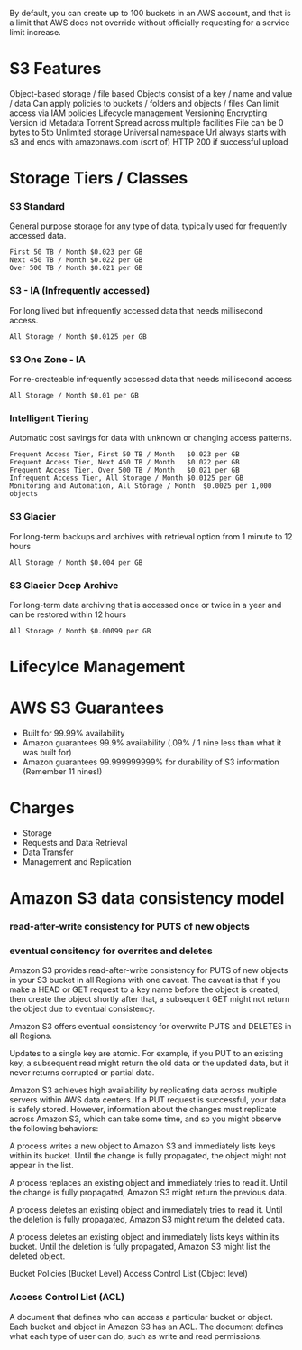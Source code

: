 By default, you can create up to 100 buckets in an AWS account, and that is a limit that AWS does not override without officially requesting for a service limit increase.

# S3 Features
Object-based storage / file based
Objects consist of a key / name and value / data
Can apply policies to buckets / folders and objects / files
Can limit access via IAM policies 
Lifecycle management
Versioning
Encrypting
Version id
Metadata
Torrent
Spread across multiple facilities
File can be 0 bytes to 5tb
Unlimited storage
Universal namespace
Url always starts with s3 and ends with amazonaws.com (sort of)
HTTP 200 if successful upload


# Storage Tiers / Classes
### S3 Standard

General purpose storage for any type of data, typically used for frequently accessed data.

    First 50 TB / Month	$0.023 per GB
    Next 450 TB / Month	$0.022 per GB
    Over 500 TB / Month	$0.021 per GB

### S3 - IA (Infrequently accessed)

For long lived but infrequently accessed data that needs millisecond access.

    All Storage / Month	$0.0125 per GB

### S3 One Zone - IA

For re-createable infrequently accessed data that needs millisecond access

    All Storage / Month	$0.01 per GB

### Intelligent Tiering

Automatic cost savings for data with unknown or changing access patterns.

    Frequent Access Tier, First 50 TB / Month	$0.023 per GB
    Frequent Access Tier, Next 450 TB / Month	$0.022 per GB
    Frequent Access Tier, Over 500 TB / Month	$0.021 per GB
    Infrequent Access Tier, All Storage / Month	$0.0125 per GB
    Monitoring and Automation, All Storage / Month	$0.0025 per 1,000 objects

### S3 Glacier

For long-term backups and archives with retrieval option from 1 minute to 12 hours

    All Storage / Month	$0.004 per GB

### S3 Glacier Deep Archive

For long-term data archiving that is accessed once or twice in a year and can be restored within 12 hours

    All Storage / Month	$0.00099 per GB

# Lifecylce Management


# AWS S3 Guarantees

* Built for 99.99% availability
* Amazon guarantees 99.9% availability (.09% / 1 nine less than what it was built for)
* Amazon guarantees 99.999999999% for durability of S3 information (Remember 11 nines!)

# Charges

* Storage
* Requests and Data Retrieval
* Data Transfer
* Management and Replication


# Amazon S3 data consistency model

### read-after-write consistency for PUTS of new objects


### eventual consitency for overrites and deletes

Amazon S3 provides read-after-write consistency for PUTS of new objects in your S3 bucket in all Regions with one caveat. The caveat is that if you make a HEAD or GET request to a key name before the object is created, then create the object shortly after that, a subsequent GET might not return the object due to eventual consistency.

Amazon S3 offers eventual consistency for overwrite PUTS and DELETES in all Regions.

Updates to a single key are atomic. For example, if you PUT to an existing key, a subsequent read might return the old data or the updated data, but it never returns corrupted or partial data.

Amazon S3 achieves high availability by replicating data across multiple servers within AWS data centers. If a PUT request is successful, your data is safely stored. However, information about the changes must replicate across Amazon S3, which can take some time, and so you might observe the following behaviors:

A process writes a new object to Amazon S3 and immediately lists keys within its bucket. Until the change is fully propagated, the object might not appear in the list.

A process replaces an existing object and immediately tries to read it. Until the change is fully propagated, Amazon S3 might return the previous data.

A process deletes an existing object and immediately tries to read it. Until the deletion is fully propagated, Amazon S3 might return the deleted data.

A process deletes an existing object and immediately lists keys within its bucket. Until the deletion is fully propagated, Amazon S3 might list the deleted object.

Bucket Policies (Bucket Level)
Access Control List (Object level)

### Access Control List (ACL)

A document that defines who can access a particular bucket or object. Each bucket   and object in Amazon S3 has an ACL. The document defines what each type of user can do, such as write and read permissions.